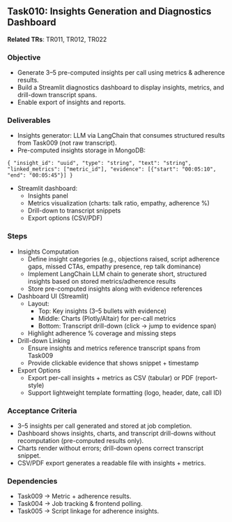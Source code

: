 ## Task010: Insights Generation and Diagnostics Dashboard

**Related TRs**: TR011, TR012, TR022

### Objective
- Generate 3–5 pre-computed insights per call using metrics & adherence results.
- Build a Streamlit diagnostics dashboard to display insights, metrics, and drill-down transcript spans.
- Enable export of insights and reports.

### Deliverables
- Insights generator: LLM via LangChain that consumes structured results from Task009 (not raw transcript).
- Pre-computed insights storage in MongoDB:
```
{ "insight_id": "uuid", "type": "string", "text": "string", "linked_metrics": ["metric_id"], "evidence": [{"start": "00:05:10", "end": "00:05:45"}] }
```
- Streamlit dashboard:
  - Insights panel
  - Metrics visualization (charts: talk ratio, empathy, adherence %)
  - Drill-down to transcript snippets
  - Export options (CSV/PDF)

### Steps
- Insights Computation
  - Define insight categories (e.g., objections raised, script adherence gaps, missed CTAs, empathy presence, rep talk dominance)
  - Implement LangChain LLM chain to generate short, structured insights based on stored metrics/adherence results
  - Store pre-computed insights along with evidence references
- Dashboard UI (Streamlit)
  - Layout:
    - Top: Key insights (3–5 bullets with evidence)
    - Middle: Charts (Plotly/Altair) for per-call metrics
    - Bottom: Transcript drill-down (click → jump to evidence span)
  - Highlight adherence % coverage and missing steps
- Drill-down Linking
  - Ensure insights and metrics reference transcript spans from Task009
  - Provide clickable evidence that shows snippet + timestamp
- Export Options
  - Export per-call insights + metrics as CSV (tabular) or PDF (report-style)
  - Support lightweight template formatting (logo, header, date, call ID)

### Acceptance Criteria
- 3–5 insights per call generated and stored at job completion.
- Dashboard shows insights, charts, and transcript drill-downs without recomputation (pre-computed results only).
- Charts render without errors; drill-down opens correct transcript snippet.
- CSV/PDF export generates a readable file with insights + metrics.

### Dependencies
- Task009 → Metric + adherence results.
- Task004 → Job tracking & frontend polling.
- Task005 → Script linkage for adherence insights.